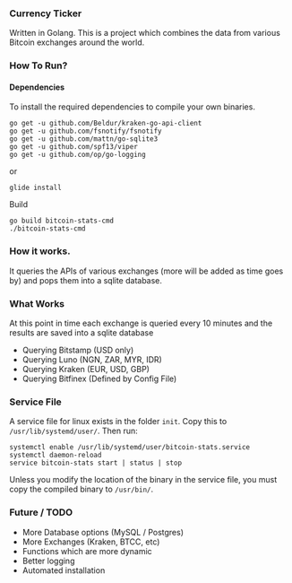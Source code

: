 ### Currency Ticker
Written in Golang. This is a project which combines the data from various Bitcoin exchanges around the world.

### How To Run?

#### Dependencies
To install the required dependencies to compile your own binaries.
```
go get -u github.com/Beldur/kraken-go-api-client
go get -u github.com/fsnotify/fsnotify
go get -u github.com/mattn/go-sqlite3
go get -u github.com/spf13/viper
go get -u github.com/op/go-logging
```

or

```
glide install
```

Build

```
go build bitcoin-stats-cmd
./bitcoin-stats-cmd
```

### How it works.
It queries the APIs of various exchanges (more will be added as time goes by) and pops them into a sqlite database.

### What Works
At this point in time each exchange is queried every 10 minutes and the results are saved into a sqlite database

 - Querying Bitstamp (USD only)
 - Querying Luno (NGN, ZAR, MYR, IDR)
 - Querying Kraken (EUR, USD, GBP)
 - Querying Bitfinex (Defined by Config File)

### Service File
A service file for linux exists in the folder ```init```. Copy this to ```/usr/lib/systemd/user/```. Then run:

```
systemctl enable /usr/lib/systemd/user/bitcoin-stats.service
systemctl daemon-reload
service bitcoin-stats start | status | stop
```

Unless you modify the location of the binary in the service file, you must copy the compiled binary to ```/usr/bin/```.

### Future / TODO
 - More Database options (MySQL / Postgres)
 - More Exchanges (Kraken, BTCC, etc)
 - Functions which are more dynamic
 - Better logging
 - Automated installation
 